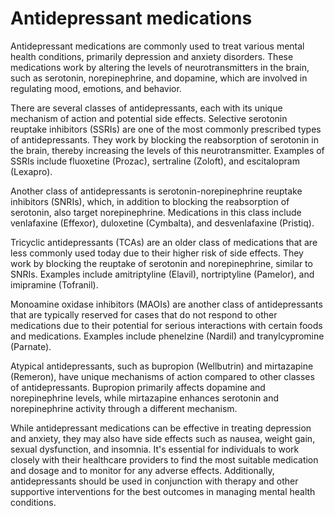 # Antidepressant medications

Antidepressant medications are commonly used to treat various mental health conditions, primarily depression and anxiety disorders. These medications work by altering the levels of neurotransmitters in the brain, such as serotonin, norepinephrine, and dopamine, which are involved in regulating mood, emotions, and behavior. 

There are several classes of antidepressants, each with its unique mechanism of action and potential side effects. Selective serotonin reuptake inhibitors (SSRIs) are one of the most commonly prescribed types of antidepressants. They work by blocking the reabsorption of serotonin in the brain, thereby increasing the levels of this neurotransmitter. Examples of SSRIs include fluoxetine (Prozac), sertraline (Zoloft), and escitalopram (Lexapro).

Another class of antidepressants is serotonin-norepinephrine reuptake inhibitors (SNRIs), which, in addition to blocking the reabsorption of serotonin, also target norepinephrine. Medications in this class include venlafaxine (Effexor), duloxetine (Cymbalta), and desvenlafaxine (Pristiq).

Tricyclic antidepressants (TCAs) are an older class of medications that are less commonly used today due to their higher risk of side effects. They work by blocking the reuptake of serotonin and norepinephrine, similar to SNRIs. Examples include amitriptyline (Elavil), nortriptyline (Pamelor), and imipramine (Tofranil).

Monoamine oxidase inhibitors (MAOIs) are another class of antidepressants that are typically reserved for cases that do not respond to other medications due to their potential for serious interactions with certain foods and medications. Examples include phenelzine (Nardil) and tranylcypromine (Parnate).

Atypical antidepressants, such as bupropion (Wellbutrin) and mirtazapine (Remeron), have unique mechanisms of action compared to other classes of antidepressants. Bupropion primarily affects dopamine and norepinephrine levels, while mirtazapine enhances serotonin and norepinephrine activity through a different mechanism.

While antidepressant medications can be effective in treating depression and anxiety, they may also have side effects such as nausea, weight gain, sexual dysfunction, and insomnia. It's essential for individuals to work closely with their healthcare providers to find the most suitable medication and dosage and to monitor for any adverse effects. Additionally, antidepressants should be used in conjunction with therapy and other supportive interventions for the best outcomes in managing mental health conditions.
